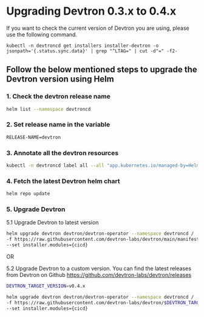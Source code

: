 # Upgrading Devtron 0.3.x to 0.4.x

If you want to check the current version of Devtron you are using, please use the following command.

```
kubectl -n devtroncd get installers installer-devtron -o jsonpath='{.status.sync.data}' | grep "^LTAG=" | cut -d"=" -f2-
```

## Follow the below mentioned steps to upgrade the Devtron version using Helm

### 1. Check the devtron release name
```bash
helm list --namespace devtroncd
```

### 2. Set release name in the variable
```bash
RELEASE-NAME=devtron
```

### 3. Annotate all the devtron resources

```bash
kubectl -n devtroncd label all --all "app.kubernetes.io/managed-by=Helm" && kubectl -n devtroncd annotate all --all "meta.helm.sh/release-name=$RELEASE_NAME" "meta.helm.sh/release-namespace=devtroncd"
```

### 4. Fetch the latest Devtron helm chart

```bash
helm repo update
```

### 5. Upgrade Devtron 

5.1 Upgrade Devtron to latest version

```bash
helm upgrade devtron devtron/devtron-operator --namespace devtroncd /
-f https://raw.githubusercontent.com/devtron-labs/devtron/main/manifests/devtron-bom.yaml /
--set installer.modules={cicd}
```
OR

5.2 Upgrade Devtron to a custom version. You can find the latest releases from Devtron on Github https://github.com/devtron-labs/devtron/releases

```bash
DEVTRON_TARGET_VERSION=v0.4.x

helm upgrade devtron devtron/devtron-operator --namespace devtroncd /
-f https://raw.githubusercontent.com/devtron-labs/devtron/$DEVTRON_TARGET_VERSION/manifests/devtron-bom.yaml /
--set installer.modules={cicd}
```
